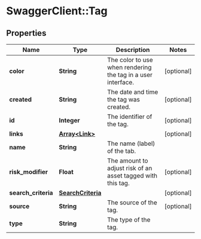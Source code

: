 # SwaggerClient::Tag

## Properties
Name | Type | Description | Notes
------------ | ------------- | ------------- | -------------
**color** | **String** | The color to use when rendering the tag in a user interface. | [optional] 
**created** | **String** | The date and time the tag was created. | [optional] 
**id** | **Integer** | The identifier of the tag. | [optional] 
**links** | [**Array&lt;Link&gt;**](Link.md) |  | [optional] 
**name** | **String** | The name (label) of the tab. | 
**risk_modifier** | **Float** | The amount to adjust risk of an asset tagged with this tag.  | [optional] 
**search_criteria** | [**SearchCriteria**](SearchCriteria.md) |  | [optional] 
**source** | **String** | The source of the tag. | [optional] 
**type** | **String** | The type of the tag. | 

